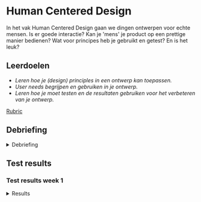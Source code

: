 # Human Centered Design

In het vak Human Centered Design gaan we dingen ontwerpen voor echte mensen. Is
er goede interactie? Kan je 'mens' je product op een prettige manier bedienen?
Wat voor principes heb je gebruikt en getest? En is het leuk?

## Leerdoelen

-  _Leren hoe je (design) principles in een ontwerp kan toepassen._
-  _User needs begrijpen en gebruiken in je ontwerp._
-  _Leren hoe je moet testen en de resultaten gebruiken voor het verbeteren van
   je ontwerp._

[Rubric](https://docs.google.com/spreadsheets/d/1no32c9YyAP78VMcqfA5i5at2OrxP9ce1d8dVGnii4Vs/)

## Debriefing

<details>
<summary>Debriefing</summary>
<br>
The case I got assigned to is that of Darice de Cuba. Darice has become deaf at
a late age which means she has a rememberance of speech and sounds. A hobby of
hers is to watch films and Netflix, but the problem she has been experiencing
because of her inability to hear, is that a lot of nuance is lost while watching
the film. A lot of movies offer `closed captions` but these are so neutral that
the context and emotion behind certain words is lost.

**Design Challenge**

How can we design closed captions in a way that the tension and sensation from
the sound of movies isn't lost in the closed captions.

</details>

## Test results

### Test results week 1

<details>
<summary>Results</summary>
<br>

**Conclusion**

The closed captions should be minimalistic and varying in the size and weight of
the font to convey the context and emotion behind the closed captions.

</details>
